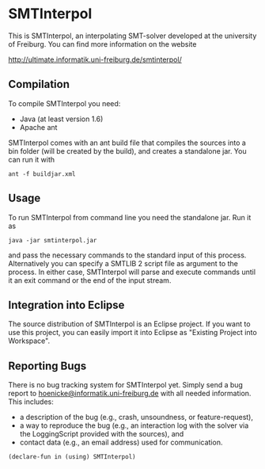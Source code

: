 SMTInterpol
===========

This is SMTInterpol, an interpolating SMT-solver developed at the university
of Freiburg.  You can find more information on the website

http://ultimate.informatik.uni-freiburg.de/smtinterpol/


Compilation
-----------

To compile SMTInterpol you need:
- Java (at least version 1.6)
- Apache ant

SMTInterpol comes with an ant build file that compiles the sources into a bin
folder (will be created by the build), and creates a standalone jar.  You can
run it with

    ant -f buildjar.xml


Usage
-----

To run SMTInterpol from command line you need the standalone jar.  Run it as

    java -jar smtinterpol.jar

and pass the necessary commands to the standard input of this process.
Alternatively you can specify a SMTLIB 2 script file as argument to the
process.  In either case, SMTInterpol will parse and execute commands until it
an exit command or the end of the input stream.


Integration into Eclipse
------------------------

The source distribution of SMTInterpol is an Eclipse project.  If you want to
use this project, you can easily import it into Eclipse as "Existing Project
into Workspace".


Reporting Bugs
--------------

There is no bug tracking system for SMTInterpol yet.  Simply send a bug report
to hoenicke@informatik.uni-freiburg.de with all needed information.  This
includes:
 -  a description of the bug (e.g., crash, unsoundness, or feature-request),
 -  a way to reproduce the bug (e.g., an interaction log with the solver 
    via the LoggingScript provided with the sources), and
 -  contact data (e.g., an email address) used for communication.

```
(declare-fun in (using) SMTInterpol)
```
